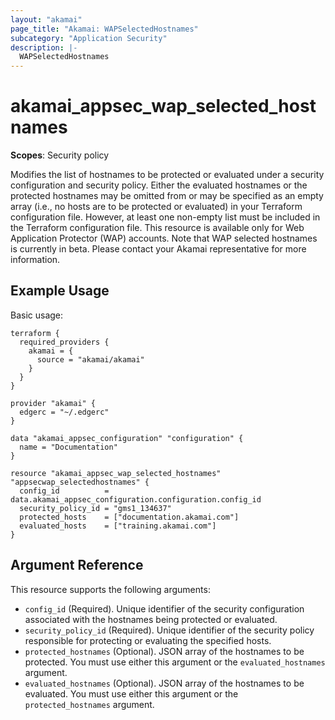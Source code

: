 ```yaml
---
layout: "akamai"
page_title: "Akamai: WAPSelectedHostnames"
subcategory: "Application Security"
description: |-
  WAPSelectedHostnames
---
```


# akamai_appsec_wap_selected_hostnames

**Scopes**: Security policy

Modifies the list of hostnames to be protected or evaluated under a security configuration and security policy.
Either the evaluated hostnames or the protected hostnames may be omitted from or may be specified as an empty array (i.e., no hosts are to be protected or evaluated) in your Terraform configuration file.
However, at least one non-empty list must be included in the Terraform configuration file.
This resource is available only for Web Application Protector (WAP) accounts. Note that WAP selected hostnames is currently in beta. Please contact your Akamai representative for more information.

## Example Usage

Basic usage:

```
terraform {
  required_providers {
    akamai = {
      source = "akamai/akamai"
    }
  }
}

provider "akamai" {
  edgerc = "~/.edgerc"
}

data "akamai_appsec_configuration" "configuration" {
  name = "Documentation"
}

resource "akamai_appsec_wap_selected_hostnames" "appsecwap_selectedhostnames" {
  config_id          = data.akamai_appsec_configuration.configuration.config_id
  security_policy_id = "gms1_134637"
  protected_hosts    = ["documentation.akamai.com"]
  evaluated_hosts    = ["training.akamai.com"]
}
```

## Argument Reference

This resource supports the following arguments:

- `config_id` (Required). Unique identifier of the security configuration associated with the hostnames being protected or evaluated.
- `security_policy_id` (Required). Unique identifier of the security policy responsible for protecting or evaluating the specified hosts.
- `protected_hostnames` (Optional). JSON array of the hostnames to be protected. You must use either this argument or the `evaluated_hostnames` argument.
- `evaluated_hostnames` (Optional). JSON array of the hostnames to be evaluated. You must use either this argument or the `protected_hostnames` argument.